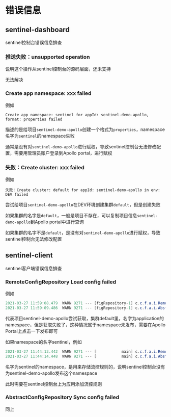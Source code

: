# 错误信息

## sentinel-dashboard

sentinel控制台错误信息排查

### 推送失败：unsupported operation

说明这个操作从sentinel控制台的源码层面，还未支持

无法解决

### Create app namespace: xxx failed

例如

```
Create app namespace: sentinel for appId: sentinel-demo-apollo, format: properties failed
```

描述的是给项目`sentinel-demo-apollo`创建一个格式为`properties`，namespace名字为`sentinel`的namespace失败

通常是没有对`sentinel-demo-apollo`进行赋权，导致sentinel控制台无法修改配置，需要用管理员账户登录到Apollo portal，进行赋权

### 失败：Create cluster: xxx failed

例如

```
失败：Create cluster: default for appId: sentinel-demo-apollo in env: DEV failed
```

尝试给项目`sentinel-demo-apollo`在DEV环境创建集群`default`，但是创建失败

如果集群的名字是`default`，一般是项目不存在，可以复制项目信息`sentinel-demo-apollo`到Apollo portal中进行查询

如果集群的名字不是`default`，是没有对`sentinel-demo-apollo`进行赋权，导致sentinel控制台无法修改配置

## sentinel-client

sentinel客户端错误信息排查

### RemoteConfigRepository Load config failed

例如

```java
2021-03-27 11:59:08.479  WARN 9271 --- [figRepository-1] c.c.f.a.i.RemoteConfigRepository         : Load config failed, will retry in 1 SECONDS. appId: sentinel-demo-apollo, cluster: default, namespaces: application
2021-03-27 11:59:09.486  WARN 9271 --- [figRepository-1] c.c.f.a.i.AbstractConfigRepository       : Sync config failed, will retry. Repository class com.ctrip.framework.apollo.internals.RemoteConfigRepository, reason: Load Apollo Config failed - appId: sentinel-demo-apollo, cluster: default, namespace: application, url: http://192.168.233.5:8080/configs/sentinel-demo-apollo/default/application?ip=192.168.233.10&messages=%7B%22details%22%3A%7B%22sentinel-demo-apollo%2Bdefault%2Bapplication%22%3A35%7D%7D&releaseKey=20210327235210-675eb3eed6245a7d [Cause: [status code: 404] Could not find config for namespace - appId: sentinel-demo-apollo, cluster: default, namespace: application, please check whether the configs are released in Apollo!]
```

代表项目sentinel-demo-apollo尝试获取，集群default里，名字为application的namespace，但是获取失败了，这种情况属于namespace未发布，需要在Apollo Portal上点击一下发布即可

如果namespace的名字sentinel，例如

```java
2021-03-27 11:44:13.442  WARN 9271 --- [           main] c.c.f.a.i.RemoteConfigRepository         : Load config failed, will retry in 1 SECONDS. appId: sentinel-demo-apollo, cluster: default, namespaces: sentinel
2021-03-27 11:44:14.448  WARN 9271 --- [           main] c.c.f.a.i.AbstractConfigRepository       : Sync config failed, will retry. Repository class com.ctrip.framework.apollo.internals.RemoteConfigRepository, reason: Load Apollo Config failed - appId: sentinel-demo-apollo, cluster: default, namespace: sentinel, url: http://192.168.233.5:8080/configs/sentinel-demo-apollo/default/sentinel?ip=192.168.233.10 [Cause: [status code: 404] Could not find config for namespace - appId: sentinel-demo-apollo, cluster: default, namespace: sentinel, please check whether the configs are released in Apollo!]
```

名字为sentinel的namespace，是用来存储流控规则的，说明sentinel控制台没有为sentinel-demo-apollo发布这个namespace

此时需要在sentinel控制台上为应用添加流控规则

### AbstractConfigRepository Sync config failed

同上